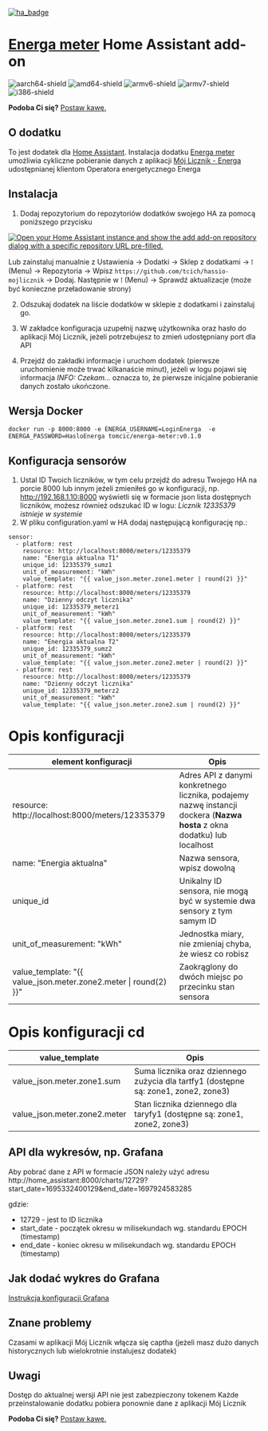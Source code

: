 [![ha_badge](https://img.shields.io/badge/Home%20Assistant-Add%20On-blue.svg)](https://www.home-assistant.io/)
# [Energa meter](https://github.com/tcich/ha-addon-energa-meter) Home Assistant add-on

[aarch64-shield]: https://img.shields.io/badge/aarch64-yes-green.svg
[amd64-shield]: https://img.shields.io/badge/amd64-yes-green.svg
[armv6-shield]: https://img.shields.io/badge/armv6-yes-green.svg
[armv7-shield]: https://img.shields.io/badge/armv7-yes-green.svg
[i386-shield]: https://img.shields.io/badge/i386-yes-green.svg
![aarch64-shield]
![amd64-shield]
![armv6-shield]
![armv7-shield]
![i386-shield]

**Podoba Ci się?** [Postaw kawę.](https://buycoffee.to/tcich)



## O dodatku

To jest dodatek dla [Home Assistant](https://www.home-assistant.io/). Instalacja dodatku [Energa meter](https://github.com/tcich/ha-addon-energa-meter) umożliwia cykliczne pobieranie danych z aplikacji [Mój Licznik - Energa](https://mojlicznik.energa-operator.pl) udostępnianej klientom Operatora energetycznego Energa

## Instalacja
1) Dodaj repozytorium do repozytoriów dodatków swojego HA za pomocą poniższego przycisku

[![Open your Home Assistant instance and show the add add-on repository dialog with a specific repository URL pre-filled.](https://my.home-assistant.io/badges/supervisor_add_addon_repository.svg)](https://my.home-assistant.io/redirect/supervisor_add_addon_repository/?repository_url=https%3A%2F%2Fgithub.com%2Ftcich%2Fha-addon-energa-meter)

Lub zainstaluj manualnie z Ustawienia -> Dodatki -> Sklep z dodatkami -> ⁞ (Menu) -> Repozytoria -> Wpisz `https://github.com/tcich/hassio-mojlicznik` -> Dodaj. Następnie w ⁞ (Menu) -> Sprawdź aktualizacje (może być konieczne przeładowanie strony)

2) Odszukaj dodatek na liście dodatków w sklepie z dodatkami i zainstaluj go.

3) W zakładce konfiguracja uzupełnij nazwę użytkownika oraz hasło do aplikacji Mój Licznik, jeżeli potrzebujesz to zmień udostępniany port dla API

4) Przejdź do zakładki informacje i uruchom dodatek (pierwsze uruchomienie może trwać kilkanaście minut), jeżeli w logu pojawi się informacja *INFO: Czekam...* oznacza to, że pierwsze inicjalne pobieranie danych zostało ukończone.

## Wersja Docker
```
docker run -p 8000:8000 -e ENERGA_USERNAME=LoginEnerga  -e ENERGA_PASSWORD=HasloEnerga tomcic/energa-meter:v0.1.0
```

## Konfiguracja sensorów
1) Ustal ID Twoich liczników, w tym celu przejdź do adresu Twojego HA na porcie 8000 lub innym jeźeli zmieniłeś go w konfiguracji, np. http://192.168.1.10:8000 wyświetli się w formacie json lista dostępnych liczników, możesz również odszukać ID w logu: *Licznik 12335379 istnieje w systemie*
2) W pliku configuration.yaml w HA dodaj następującą konfigurację np.:

```
sensor:
  - platform: rest
    resource: http://localhost:8000/meters/12335379
    name: "Energia aktualna T1"
    unique_id: 12335379_sumz1
    unit_of_measurement: "kWh"
    value_template: "{{ value_json.meter.zone1.meter | round(2) }}"   
  - platform: rest
    resource: http://localhost:8000/meters/12335379
    name: "Dzienny odczyt licznika"
    unique_id: 12335379_meterz1
    unit_of_measurement: "kWh"
    value_template: "{{ value_json.meter.zone1.sum | round(2) }}"
  - platform: rest
    resource: http://localhost:8000/meters/12335379
    name: "Energia aktualna T2"
    unique_id: 12335379_sumz2
    unit_of_measurement: "kWh"
    value_template: "{{ value_json.meter.zone2.meter | round(2) }}"   
  - platform: rest
    resource: http://localhost:8000/meters/12335379
    name: "Dzienny odczyt licznika"
    unique_id: 12335379_meterz2
    unit_of_measurement: "kWh"
    value_template: "{{ value_json.meter.zone2.sum | round(2) }}" 
```    

# Opis konfiguracji
| element konfiguracji | Opis |
|-------------------|-------------------|
| resource: http://localhost:8000/meters/12335379     | Adres API z danymi konkretnego licznika, podajemy nazwę instancji dockera (**Nazwa hosta** z okna dodatku) lub localhost|
| name: "Energia aktualna"    | Nazwa sensora, wpisz dowolną|
| unique_id   | Unikalny ID sensora, nie mogą być w systemie dwa sensory z tym samym ID|
| unit_of_measurement: "kWh"   | Jednostka miary, nie zmieniaj chyba, że wiesz co robisz|
| value_template: "{{ value_json.meter.zone2.meter \| round(2) }}"   | Zaokrąglony do dwóch miejsc po przecinku stan sensora|

# Opis konfiguracji cd
| value_template | Opis |
|-------------------|-------------------|
| value_json.meter.zone1.sum     | Suma licznika oraz dziennego zużycia dla tartfy1 (dostępne są: zone1, zone2, zone3)|
| value_json.meter.zone2.meter     | Stan licznika dziennego dla taryfy1 (dostępne są: zone1, zone2, zone3)|


## API dla wykresów, np. Grafana
Aby pobrać dane z API w formacie JSON należy użyć adresu http://home_assistant:8000/charts/12729?start_date=1695332400129&end_date=1697924583285

gdzie: 
* 12729 - jest to ID licznika
* start_date - początek okresu w milisekundach wg. standardu EPOCH (timestamp)
* end_date - koniec okresu w milisekundach wg. standardu EPOCH (timestamp)

## Jak dodać wykres do Grafana

[Instrukcja konfiguracji Grafana](https://github.com/tcich/ha-addon-energa-meter/blob/main/README.md#jak-doda%C4%87-wykres-do-grafana)

## Znane problemy
Czasami w aplikacji Mój Licznik włącza się captha (jeżeli masz dużo danych historycznych lub wielokrotnie instalujesz dodatek)

## Uwagi
Dostęp do aktualnej wersji API nie jest zabezpieczony tokenem
Każde przeinstalowanie dodatku pobiera ponownie dane z aplikacji Mój Licznik


**Podoba Ci się?** [Postaw kawę.](https://buycoffee.to/tcich)
